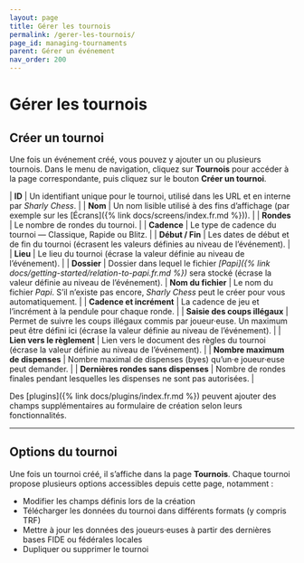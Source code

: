 ```yaml
---
layout: page
title: Gérer les tournois
permalink: /gerer-les-tournois/
page_id: managing-tournaments
parent: Gérer un événement
nav_order: 200
---
```


# Gérer les tournois

## Créer un tournoi

Une fois un événement créé, vous pouvez y ajouter un ou plusieurs tournois.
Dans le menu de navigation, cliquez sur **Tournois** pour accéder à la page correspondante, puis cliquez sur le bouton **Créer un tournoi**.

| **ID** | Un identifiant unique pour le tournoi, utilisé dans les URL et en interne par _Sharly Chess_. |
| **Nom** | Un nom lisible utilisé à des fins d’affichage (par exemple sur les [Écrans]({% link docs/screens/index.fr.md %})). |
| **Rondes** | Le nombre de rondes du tournoi. |
| **Cadence** | Le type de cadence du tournoi — Classique, Rapide ou Blitz. |
| **Début / Fin** | Les dates de début et de fin du tournoi (écrasent les valeurs définies au niveau de l’événement). |
| **Lieu** | Le lieu du tournoi (écrase la valeur définie au niveau de l’événement). |
| **Dossier** | Dossier dans lequel le fichier _[Papi]({% link docs/getting-started/relation-to-papi.fr.md %})_ sera stocké (écrase la valeur définie au niveau de l’événement).
| **Nom du fichier** | Le nom du fichier _Papi_. S’il n’existe pas encore, _Sharly Chess_ peut le créer pour vous automatiquement. |
| **Cadence et incrément** | La cadence de jeu et l’incrément à la pendule pour chaque ronde. |
| **Saisie des coups illégaux** | Permet de suivre les coups illégaux commis par joueur·euse. Un maximum peut être défini ici (écrase la valeur définie au niveau de l’événement). |
| **Lien vers le règlement** | Lien vers le document des règles du tournoi (écrase la valeur définie au niveau de l’événement). |
| **Nombre maximum de dispenses** | Nombre maximal de dispenses (byes) qu’un·e joueur·euse peut demander. |
| **Dernières rondes sans dispenses** | Nombre de rondes finales pendant lesquelles les dispenses ne sont pas autorisées. |

Des [plugins]({% link docs/plugins/index.fr.md %}) peuvent ajouter des champs supplémentaires au formulaire de création selon leurs fonctionnalités.

---

## Options du tournoi

Une fois un tournoi créé, il s’affiche dans la page **Tournois**. Chaque tournoi propose plusieurs options accessibles depuis cette page, notamment :

- Modifier les champs définis lors de la création
- Télécharger les données du tournoi dans différents formats (y compris TRF)
- Mettre à jour les données des joueurs·euses à partir des dernières bases FIDE ou fédérales locales
- Dupliquer ou supprimer le tournoi
